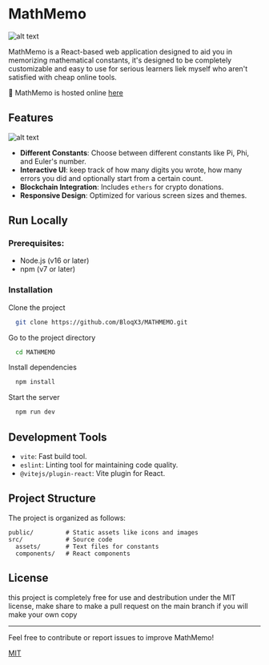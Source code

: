 # MathMemo
![alt text](https://i.imgur.com/sc5YWfM.png)

MathMemo is a React-based web application designed to aid you in memorizing mathematical constants, it's designed to be completely customizable and easy to use for serious learners liek myself who aren't satisfied with cheap online tools.

 🔗 MathMemo is hosted online [here](https://mathmemo.netlify.app/)

## Features

![alt text](https://i.imgur.com/VsPz9FQ.png)

- **Different Constants**: Choose between different constants like Pi, Phi, and Euler's number.
- **Interactive UI**: keep track of how many digits you wrote, how many errors you did and optionally start from a certain count.
- **Blockchain Integration**: Includes `ethers` for crypto donations.
- **Responsive Design**: Optimized for various screen sizes and themes.


## Run Locally

### Prerequisites:

- Node.js (v16 or later)
- npm (v7 or later)

### Installation

Clone the project

```bash
  git clone https://github.com/BloqX3/MATHMEMO.git
```

Go to the project directory

```bash
  cd MATHMEMO
```

Install dependencies

```bash
  npm install
```

Start the server

```bash
  npm run dev
```

## Development Tools

- `vite`: Fast build tool.
- `eslint`: Linting tool for maintaining code quality.
- `@vitejs/plugin-react`: Vite plugin for React.

## Project Structure

The project is organized as follows:

```
public/         # Static assets like icons and images
src/            # Source code
  assets/       # Text files for constants
  components/   # React components
```

## License
this project is completely free for use and destribution under the MIT license, make share to make a pull request on the main branch if you will make your own copy

---

Feel free to contribute or report issues to improve MathMemo!

[MIT](https://choosealicense.com/licenses/mit/)

